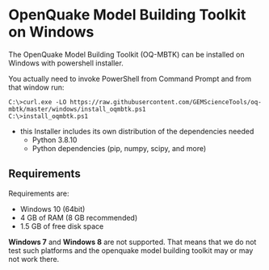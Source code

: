 # OpenQuake Model Building Toolkit on Windows
The OpenQuake Model Building Toolkit (OQ-MBTK) can be installed on Windows 
with powershell installer.

You actually need to invoke PowerShell from Command Prompt and from that window run:
```
C:\>curl.exe -LO https://raw.githubusercontent.com/GEMScienceTools/oq-mbtk/master/windows/install_oqmbtk.ps1
C:\>install_oqmbtk.ps1 
```

- this Installer includes its own distribution of the dependencies needed 
    - Python 3.8.10
    - Python dependencies (pip, numpy, scipy, and more)

## Requirements

Requirements are:

- Windows 10 (64bit)
- 4 GB of RAM (8 GB recommended)
- 1.5 GB of free disk space

**Windows 7** and **Windows 8** are not supported. That means that we do
not test such platforms and the openquake model building toolkit may or may not work there. 
